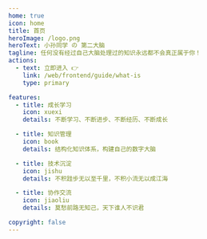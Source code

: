 ```yaml
---
home: true
icon: home
title: 首页
heroImage: /logo.png
heroText: 小孙同学 の 第二大脑
tagline: 任何没有经过自己大脑处理过的知识永远都不会真正属于你！
actions:
  - text: 立即进入 👉
    link: /web/frontend/guide/what-is
    type: primary

features:
  - title: 成长学习
    icon: xuexi
    details: 不断学习、不断进步、不断经历、不断成长

  - title: 知识管理
    icon: book
    details: 结构化知识体系，构建自己的数字大脑

  - title: 技术沉淀
    icon: jishu
    details: 不积跬步无以至千里，不积小流无以成江海

  - title: 协作交流
    icon: jiaoliu
    details: 莫愁前路无知己，天下谁人不识君

copyright: false
---
```

